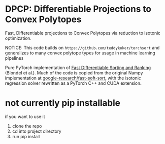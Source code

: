 # DPCP: Differentiable Projections to Convex Polytopes

Fast, Differentiable projections to Convex Polytopes via reduction to isotonic optimization.

NOTICE: This code builds on `https://github.com/teddykoker/torchsort` and generalizes 
to many convex polytope types for usage in machine learning pipelines

Pure PyTorch implementation of [Fast Differentiable Sorting and
Ranking](https://arxiv.org/abs/2002.08871) (Blondel et al.). Much of the code is
copied from the original Numpy implementation at
[google-research/fast-soft-sort](https://github.com/google-research/fast-soft-sort),
with the isotonic regression solver rewritten as a PyTorch C++ and CUDA
extension.

# not currently pip installable
if you want to use it
1) clone the repo
2) cd into project directory
3) run pip install
